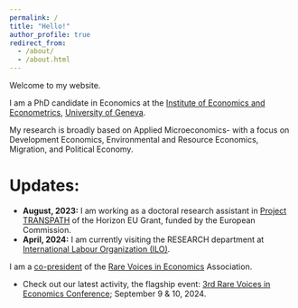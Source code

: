 ```yaml
---
permalink: /
title: "Hello!"
author_profile: true
redirect_from: 
  - /about/
  - /about.html
---
```


Welcome to my website.

I am a PhD candidate in Economics at the [Institute of Economics and Econometrics](https://www.unige.ch/gsem/en/research/institutes/iee/), [University of Geneva](https://www.unige.ch/).

My research is broadly based on Applied Microeconomics- with a focus on Development Economics, Environmental and Resource Economics, Migration, and Political Economy. 

Updates:
======
- **August, 2023:** I am working as a doctoral research assistant in [Project TRANSPATH](https://transpath.eu/partners) of the Horizon EU Grant, funded by the European Commission. 
- **April, 2024:** I am currently visiting the RESEARCH department at [International Labour Organization (ILO)](https://www.ilo.org/).


I am a [co-president](https://www.rarevoicesineconomics.com/team) of the [Rare Voices in Economics](https://www.rarevoicesineconomics.com/) Association.
- Check out our latest activity, the flagship event: [3rd Rare Voices in Economics Conference](https://www.rarevoicesineconomics.com/conference-2024); September 9 & 10, 2024.
  
